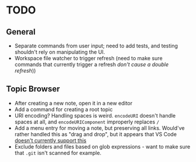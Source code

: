 # TODO

## General
- Separate commands from user input; need to add tests, and testing shouldn't rely on manipulating the UI.
- Workspace file watcher to trigger refresh (need to make sure commands that currently trigger a refresh *don't cause a double refresh*))

## Topic Browser
- After creating a new note, open it in a new editor
- Add a command for creating a root topic
- URI encoding? Handling spaces is weird. `encodeURI` doesn't handle spaces at all, and `encodeURIComponent` improperly replaces `/`
- Add a menu entry for moving a note, but preserving all links. Would've rather handled this as "drag and drop",
  but it appears that VS Code [doesn't currently support this](https://github.com/Microsoft/vscode/issues/32592)
- Exclude folders and files based on glob expressions - want to make sure that `.git` isn't scanned for example.
